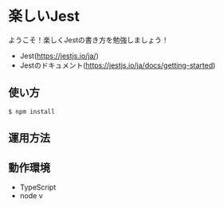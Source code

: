 # 楽しいJest
ようこそ！楽しくJestの書き方を勉強しましょう！

- Jest(https://jestjs.io/ja/)
- Jestのドキュメント(https://jestjs.io/ja/docs/getting-started)

## 使い方
```
$ npm install
```

## 運用方法

## 動作環境
- TypeScript
- node v